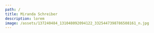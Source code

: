 ```yaml
---
path: /
title: Miranda Schreiber
description: lorem
image: /assets/137240484_131048092094122_3325447398786508161_n.jpg
---
```

